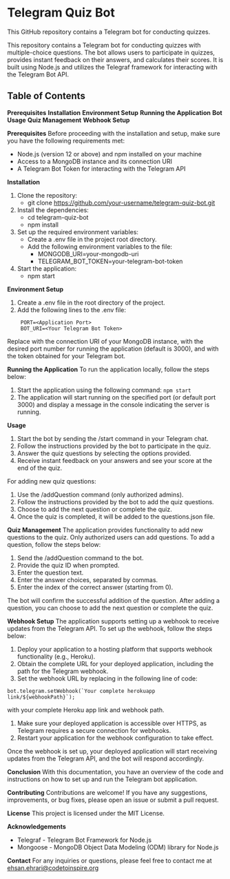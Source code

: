 # Telegram Quiz Bot
This GitHub repository contains a Telegram bot for conducting quizzes.  

This repository contains a Telegram bot for conducting quizzes with multiple-choice questions. The bot allows users to participate in quizzes, provides instant feedback on their answers, and calculates their scores. It is built using Node.js and utilizes the Telegraf framework for interacting with the Telegram Bot API.
<h2>Table of Contents</h2>

**Prerequisites**
**Installation**
**Environment Setup**
**Running the Application**
**Bot Usage**
**Quiz Management**
**Webhook Setup**


**Prerequisites**
 Before proceeding with the installation and setup, make sure you have the following requirements met:

 * Node.js (version 12 or above) and npm installed on your machine
 * Access to a MongoDB instance and its connection URI
 * A Telegram Bot Token for interacting with the Telegram API

**Installation**
  1. Clone the repository:
      * git clone https://github.com/your-username/telegram-quiz-bot.git
  2. Install the dependencies:
      * cd telegram-quiz-bot
      * npm install
  3. Set up the required environment variables:
      * Create a .env file in the project root directory.
      * Add the following environment variables to the file:
        - MONGODB_URI=your-mongodb-uri
        - TELEGRAM_BOT_TOKEN=your-telegram-bot-token
  4. Start the application:
      * npm start

**Environment Setup**
1. Create a .env file in the root directory of the project.
2. Add the following lines to the .env file:
   ```MONGODB_URI=<Your MongoDB URI>
    PORT=<Application Port>
    BOT_URI=<Your Telegram Bot Token>
    ```
Replace <Your MongoDB URI> with the connection URI of your MongoDB instance, <Application Port> with the desired port number for running the application (default is 3000), and <Your Telegram Bot Token> with the token obtained for your Telegram bot.

**Running the Application**
To run the application locally, follow the steps below:
1. Start the application using the following command:
```npm start```
2. The application will start running on the specified port (or default port 3000) and display a message in the console indicating the server is running.
   
**Usage**
  1. Start the bot by sending the /start command in your Telegram chat.
  2. Follow the instructions provided by the bot to participate in the quiz.
  3. Answer the quiz questions by selecting the options provided.
  4. Receive instant feedback on your answers and see your score at the end of the quiz.
  
For adding new quiz questions:

  1. Use the /addQuestion command (only authorized admins).
  2. Follow the instructions provided by the bot to add the quiz questions.
  3. Choose to add the next question or complete the quiz.
  4. Once the quiz is completed, it will be added to the questions.json file.

**Quiz Management**
The application provides functionality to add new questions to the quiz. Only authorized users can add questions. To add a question, follow the steps below:
1. Send the /addQuestion command to the bot.
2. Provide the quiz ID when prompted.
3. Enter the question text.
4. Enter the answer choices, separated by commas.
5. Enter the index of the correct answer (starting from 0).

The bot will confirm the successful addition of the question. After adding a question, you can choose to add the next question or complete the quiz.

**Webhook Setup**
The application supports setting up a webhook to receive updates from the Telegram API. To set up the webhook, follow the steps below:

1. Deploy your application to a hosting platform that supports webhook functionality (e.g., Heroku).
2. Obtain the complete URL for your deployed application, including the path for the Telegram webhook.
3. Set the webhook URL by replacing <complete-herokuapp-link> in the following line of code:

```bot.telegram.setWebhook(`Your complete herokuapp link/${webhookPath}`);```

with your complete Heroku app link and webhook path.

1. Make sure your deployed application is accessible over HTTPS, as Telegram requires a secure connection for webhooks.
2. Restart your application for the webhook configuration to take effect.

Once the webhook is set up, your deployed application will start receiving updates from the Telegram API, and the bot will respond accordingly.

**Conclusion**
With this documentation, you have an overview of the code and instructions on how to set up and run the Telegram bot application. 

**Contributing**
  Contributions are welcome! If you have any suggestions, improvements, or bug fixes, please open an issue or submit a pull request.

**License**
  This project is licensed under the MIT License.

**Acknowledgements**
  * Telegraf - Telegram Bot Framework for Node.js
  * Mongoose - MongoDB Object Data Modeling (ODM) library for Node.js

**Contact**
    For any inquiries or questions, please feel free to contact me at ehsan.ehrari@codetoinspire.org
  
